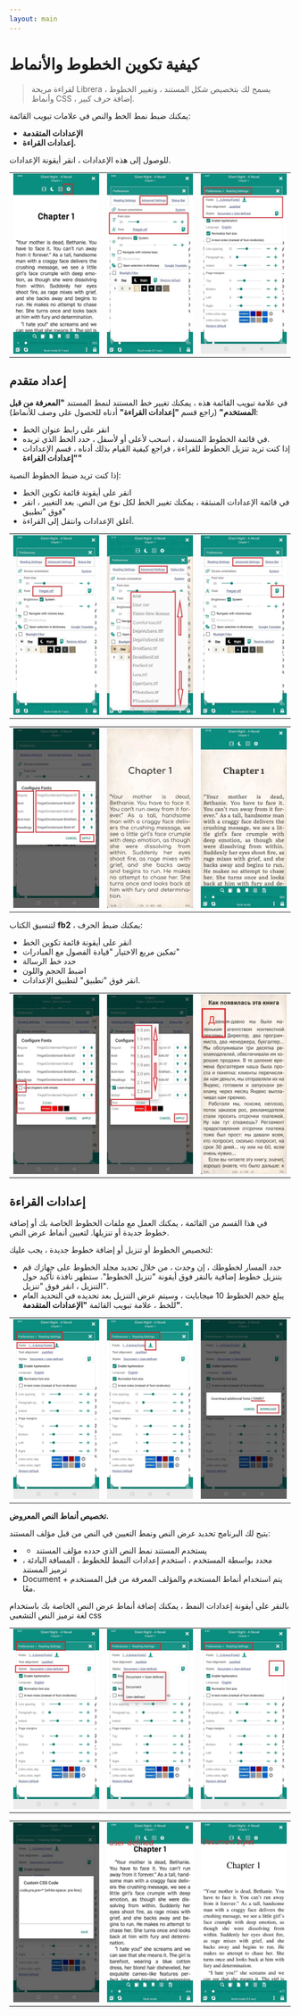 ```yaml
---
layout: main
---
```


# كيفية تكوين الخطوط والأنماط

> لقراءة مريحة Librera يسمح لك بتخصيص شكل المستند ، وتغيير الخطوط ، وأنماط CSS ، إضافة حرف كبير.

يمكنك ضبط نمط الخط والنص في علامات تبويب القائمة:

* **الإعدادات المتقدمة**
* **إعدادات القراءة.**

للوصول إلى هذه الإعدادات ، انقر أيقونة الإعدادات.

||||
|-|-|-|
|![](1.jpg)|![](2.jpg)|![](3.jpg)|

## إعداد متقدم

في علامة تبويب القائمة هذه ، يمكنك تغيير خط المستند لنمط المستند **&quot;المعرفة من قبل المستخدم&quot;** (راجع قسم **&quot;إعدادات القراءة&quot;** أدناه للحصول على وصف للأنماط):

* انقر على رابط عنوان الخط
* في قائمة الخطوط المنسدلة ، اسحب لأعلى أو لأسفل ، حدد الخط الذي تريده.
* إذا كنت تريد تنزيل الخطوط للقراءة ، فراجع كيفية القيام بذلك أدناه ، قسم الإعدادات **&quot;إعدادات القراءة&quot;**

إذا كنت تريد ضبط الخطوط النصية:

* انقر على أيقونة قائمة تكوين الخط
* في قائمة الإعدادات المنبثقة ، يمكنك تغيير الخط لكل نوع من النص. بعد التغيير ، انقر فوق &quot;تطبيق&quot;
* أغلق الإعدادات وانتقل إلى القراءة.

||||
|-|-|-|
|![](23.jpg)|![](4.jpg)|![](5.jpg)|

||||
|-|-|-|
|![](6.jpg)|![](42.jpg)|![](43.jpg)|

لتنسيق الكتاب **fb2** ، يمكنك ضبط الحرف:

* انقر على أيقونة قائمة تكوين الخط
* تمكين مربع الاختيار &quot;قيادة الفصول مع المبادرات&quot;
* حدد خط الرسالة
* اضبط الحجم واللون
* انقر فوق &quot;تطبيق&quot; لتطبيق الإعدادات.

||||
|-|-|-|
|![](19.jpg)|![](20.jpg)|![](22.jpg)|


## إعدادات القراءة

في هذا القسم من القائمة ، يمكنك العمل مع ملفات الخطوط الخاصة بك أو إضافة خطوط جديدة أو تنزيلها. لتعيين أنماط عرض النص.

لتخصيص الخطوط أو تنزيل أو إضافة خطوط جديدة ، يجب عليك:

* حدد المسار لخطوطك ، إن وجدت ، من خلال تحديد مجلد الخطوط على جهازك
قم بتنزيل خطوط إضافية بالنقر فوق أيقونة &quot;تنزيل الخطوط&quot;. ستظهر نافذة تأكيد حول التنزيل ، انقر فوق &quot;تنزيل&quot;.
* يبلغ حجم الخطوط 10 ميجابايت ، وسيتم عرض التنزيل بعد تحديده في التحديد العام للخط ، علامة تبويب القائمة **&quot;الإعدادات المتقدمة&quot;**.

||||
|-|-|-|
|![](8.jpg)|![](9.jpg)|![](10.jpg)|

**تخصيص أنماط النص المعروض.**

يتيح لك البرنامج تحديد عرض النص ونمط التعيين في النص من قبل مؤلف المستند:

* - يستخدم المستند نمط النص الذي حدده مؤلف المستند
* محدد بواسطة المستخدم ، استخدم إعدادات النمط للخطوط ، المسافة البادئة ، ترميز المستند
* Document + يتم استخدام أنماط المستخدم والمؤلف المعرفة من قبل المستخدم معًا.

بالنقر على أيقونة إعدادات النمط ، يمكنك إضافة أنماط عرض النص الخاصة بك باستخدام لغة ترميز النص التشعبي css

||||
|-|-|-|
|![](11.jpg)|![](12.jpg)|![](13.jpg)|

||||
|-|-|-|
|![](14.jpg)|![](15.jpg)|![](16.jpg)|





